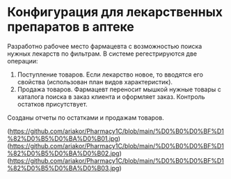 # Конфигурация для лекарственных препаратов в аптеке

Разработно рабочее место фармацевта с возможностью поиска нужных лекарств по фильтрам. 
В системе регестрируются две операции: 
1) Поступление товаров. Если лекарство новое, то вводятся его свойства (использован план видов характеристик).
2) Продажа товаров. Фармацевт переносит мышкой нужные товары с каталога поиска в заказ клиента и оформляет заказ. Контроль остатков присутствует.

Созданы отчеты по остатками и продажам товаров. 

(https://github.com/ariakor/Pharmacy1C/blob/main/%D0%B0%D0%BF%D1%82%D0%B5%D0%BA%D0%B01.jpg)
(https://github.com/ariakor/Pharmacy1C/blob/main/%D0%B0%D0%BF%D1%82%D0%B5%D0%BA%D0%B02.jpg)
(https://github.com/ariakor/Pharmacy1C/blob/main/%D0%B0%D0%BF%D1%82%D0%B5%D0%BA%D0%B03.jpg)
